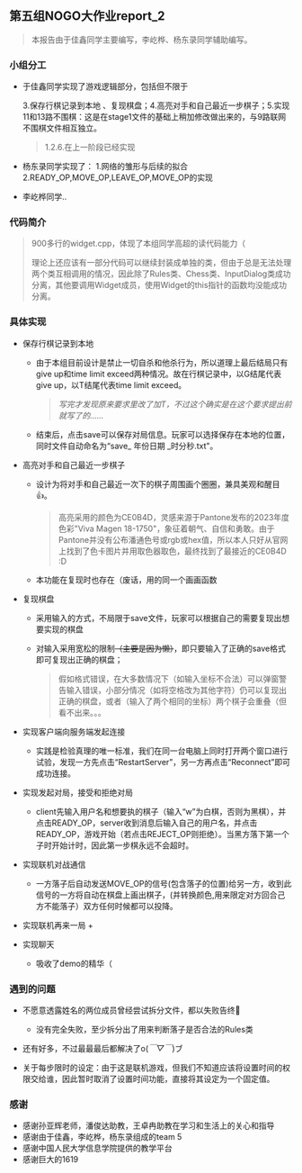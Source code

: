 ## 第五组NOGO大作业report_2

> 本报告由于佳鑫同学主要编写，李屹桦、杨东录同学辅助编写。

### 小组分工

* 于佳鑫同学实现了游戏逻辑部分，包括但不限于

  3.保存行棋记录到本地 、复现棋盘；4.高亮对手和自己最近一步棋子；5.实现11和13路不围棋：这是在stage1文件的基础上稍加修改做出来的，与9路联网不围棋文件相互独立。

  >  1.2.6.在上一阶段已经实现
  
* 杨东录同学实现了：
    1.网络的雏形与后续的拟合2.READY_OP,MOVE_OP,LEAVE_OP,MOVE_OP的实现

* 李屹桦同学..

### 代码简介



> 900多行的widget.cpp，体现了本组同学高超的读代码能力（
>
> 理论上还应该有一部分代码可以继续封装成单独的类，但由于总是无法处理两个类互相调用的情况，因此除了Rules类、Chess类、InputDialog类成功分离，其他要调用Widget成员，使用Widget的this指针的函数均没能成功分离。



### 具体实现

* 保存行棋记录到本地

  * 由于本组目前设计是禁止一切自杀和他杀行为，所以道理上最后结局只有give up和time limit exceed两种情况。故在行棋记录中，以G结尾代表give up，以T结尾代表time limit exceed。

    > _写完才发现原来要求里改了加T，不过这个确实是在这个要求提出前就写了的......_

  * 结束后，点击save可以保存对局信息。玩家可以选择保存在本地的位置，同时文件自动命名为“save_ 年份日期 _时分秒.txt"。

* 高亮对手和自己最近一步棋子

  * 设计为将对手和自己最近一次下的棋子周围画个圈圈，兼具美观和醒目👍。

    > 高亮采用的颜色为CE0B4D，灵感来源于Pantone发布的2023年度色彩"Viva Magen 18-1750"，象征着朝气、自信和勇敢。由于Pantone并没有公布潘通色号或rgb或hex值，所以本人只好从官网上找到了色卡图片并用取色器取色，最终找到了最接近的CE0B4D :D

  * 本功能在复现时也存在（废话，用的同一个画画函数
  
* 复现棋盘

  * 采用输入的方式，不局限于save文件，玩家可以根据自己的需要复现出想要实现的棋盘

  * 对输入采用宽松的限制~~（主要是因为懒）~~，即只要输入了正确的save格式即可复现出正确的棋盘；

    > 假如格式错误，在大多数情况下（如输入坐标不合法）可以弹窗警告输入错误，小部分情况（如将空格改为其他字符）仍可以复现出正确的棋盘，或者（输入了两个相同的坐标）两个棋子会重叠（但看不出来。。。

+ 实现客户端向服务端发起连接
  + 实践是检验真理的唯一标准，我们在同一台电脑上同时打开两个窗口进行试验，发现一方先点击“RestartServer”，另一方再点击“Reconnect”即可成功连接。

+ 实现发起对局，接受和拒绝对局
  + client先输入用户名和想要执的棋子（输入“w”为白棋，否则为黑棋），并点击READY_OP，server收到消息后输入自己的用户名，并点击READY_OP，游戏开始（若点击REJECT_OP则拒绝）。当黑方落下第一个子时开始计时，因此第一步棋永远不会超时。

+ 实现联机对战通信
  + 一方落子后自动发送MOVE_OP的信号(包含落子的位置)给另一方，收到此信号的一方将自动在棋盘上画出棋子，(并转换颜色,用来限定对方回合己方不能落子）双方任何时候都可以投降。

+ 实现联机再来一局
  + 

+ 实现聊天
  + 吸收了demo的精华（

### 遇到的问题

* 不愿意透露姓名的两位成员曾经尝试拆分文件，都以失败告终🤡
  * 没有完全失败，至少拆分出了用来判断落子是否合法的Rules类

* 还有好多，不过最最最后都解决了o(*￣▽￣*)ブ
* 关于每步限时的设定：由于这是联机游戏，但我们不知道应该将设置时间的权限交给谁，因此暂时取消了设置时间功能，直接将其设定为一个固定值。

### 感谢

* 感谢孙亚辉老师，潘俊达助教，王卓冉助教在学习和生活上的关心和指导
* 感谢由于佳鑫，李屹桦，杨东录组成的team 5
* 感谢中国人民大学信息学院提供的教学平台
* 感谢巨大的1619


